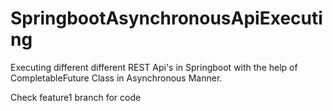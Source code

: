 # SpringbootAsynchronousApiExecuting
Executing different different REST Api's in Springboot with the help of CompletableFuture Class in Asynchronous Manner.

Check feature1 branch for code
